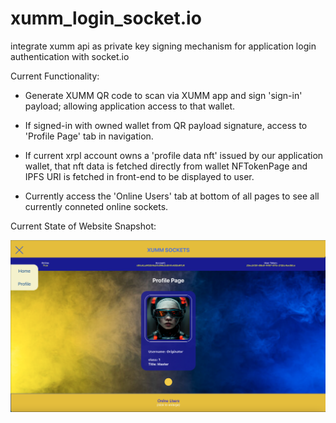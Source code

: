 # xumm_login_socket.io
integrate xumm api as private key signing mechanism for application login authentication with socket.io

Current Functionality:

- Generate XUMM QR code to scan via XUMM app and sign 'sign-in' payload; allowing application access to that wallet.

- If signed-in with owned wallet from QR payload signature, access to 'Profile Page' tab in navigation.

- If current xrpl account owns a 'profile data nft' issued by our application wallet, that nft data is fetched directly from wallet NFTokenPage and IPFS URI is fetched in front-end to be displayed to user.

- Currently access the 'Online Users' tab at bottom of all pages to see all currently conneted online sockets.

Current State of Website Snapshot:

![Xumm Sockets](./client/src/images/currentSite.png)
